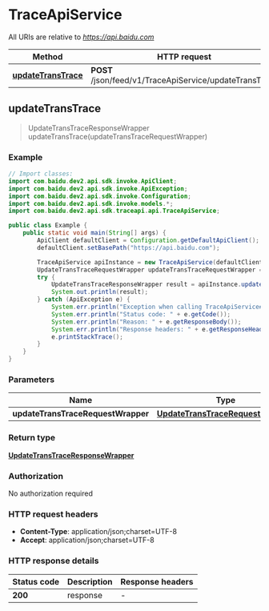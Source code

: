 # TraceApiService

All URIs are relative to *https://api.baidu.com*

Method | HTTP request | Description
------------- | ------------- | -------------
[**updateTransTrace**](TraceApiService.md#updateTransTrace) | **POST** /json/feed/v1/TraceApiService/updateTransTrace | 



## updateTransTrace

> UpdateTransTraceResponseWrapper updateTransTrace(updateTransTraceRequestWrapper)



### Example

```java
// Import classes:
import com.baidu.dev2.api.sdk.invoke.ApiClient;
import com.baidu.dev2.api.sdk.invoke.ApiException;
import com.baidu.dev2.api.sdk.invoke.Configuration;
import com.baidu.dev2.api.sdk.invoke.models.*;
import com.baidu.dev2.api.sdk.traceapi.api.TraceApiService;

public class Example {
    public static void main(String[] args) {
        ApiClient defaultClient = Configuration.getDefaultApiClient();
        defaultClient.setBasePath("https://api.baidu.com");

        TraceApiService apiInstance = new TraceApiService(defaultClient);
        UpdateTransTraceRequestWrapper updateTransTraceRequestWrapper = new UpdateTransTraceRequestWrapper(); // UpdateTransTraceRequestWrapper | 
        try {
            UpdateTransTraceResponseWrapper result = apiInstance.updateTransTrace(updateTransTraceRequestWrapper);
            System.out.println(result);
        } catch (ApiException e) {
            System.err.println("Exception when calling TraceApiService#updateTransTrace");
            System.err.println("Status code: " + e.getCode());
            System.err.println("Reason: " + e.getResponseBody());
            System.err.println("Response headers: " + e.getResponseHeaders());
            e.printStackTrace();
        }
    }
}
```

### Parameters


Name | Type | Description  | Notes
------------- | ------------- | ------------- | -------------
 **updateTransTraceRequestWrapper** | [**UpdateTransTraceRequestWrapper**](UpdateTransTraceRequestWrapper.md)|  |

### Return type

[**UpdateTransTraceResponseWrapper**](UpdateTransTraceResponseWrapper.md)

### Authorization

No authorization required

### HTTP request headers

- **Content-Type**: application/json;charset=UTF-8
- **Accept**: application/json;charset=UTF-8


### HTTP response details
| Status code | Description | Response headers |
|-------------|-------------|------------------|
| **200** | response |  -  |

